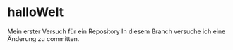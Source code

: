 # halloWelt
Mein erster Versuch für ein Repository
In diesem Branch versuche ich eine Änderung zu committen.

